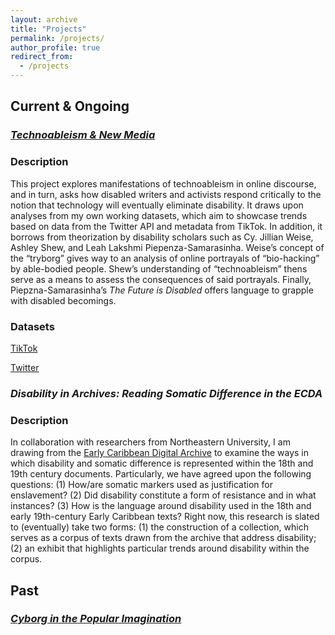 ```yaml
---
layout: archive
title: "Projects"
permalink: /projects/
author_profile: true
redirect_from:
  - /projects
---
```



## Current & Ongoing 

### [*Technoableism & New Media*](https://doi.org/10.5281/zenodo.7897812)

### Description

This project explores manifestations of technoableism in online discourse, and in turn, asks how disabled writers and activists respond critically to the notion that technology will eventually eliminate disability. It draws upon analyses from my own working datasets, which aim to showcase trends based on data from the Twitter API and metadata from TikTok.  In addition, it borrows from theorization by disability scholars such as Cy. Jillian Weise, Ashley Shew, and Leah Lakshmi Piepenza-Samarasinha. Weise’s concept of the “tryborg” gives way to an analysis of online portrayals of “bio-hacking” by able-bodied people. Shew’s understanding of “technoableism” thens serve as a means to assess the consequences of said portrayals. Finally, Piepzna-Samarasinha’s *The Future is Disabled* offers language to grapple with disabled becomings.

### Datasets 
[TikTok](https://doi.org/10.5281/zenodo.7897928)

[Twitter](https://doi.org/10.5281/zenodo.7897938) 

### *Disability in Archives: Reading Somatic Difference in the ECDA*

### Description 
In collaboration with researchers from Northeastern University, I am drawing from the [Early Caribbean Digital Archive](https://ecda.northeastern.edu/) to examine the ways in which disability and somatic difference is represented within the 18th and 19th century documents. Particularly, we have agreed upon the following questions: (1) How/are somatic markers used as justification for enslavement? (2) Did disability constitute a form of resistance and in what instances? (3) How is the language around disability used in the 18th and early 19th-century Early Caribbean texts? Right now, this research is slated to (eventually) take two forms: (1) the construction of a collection, which serves as a corpus of texts drawn from the archive that address disability; (2) an exhibit that highlights particular trends around disability within the corpus. 

## Past

### [*Cyborg in the Popular Imagination*](https://mdonabella.github.io/mdonabella.github.io-DH22/2022-05-09-finalproject-cyborgdata/)



